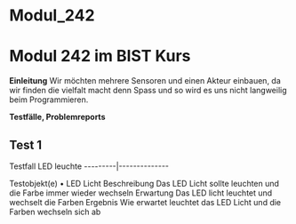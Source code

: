 # Modul_242
<h1>Modul 242 im BIST Kurs</h1>

**Einleitung**
Wir möchten mehrere Sensoren und einen Akteur einbauen, da wir finden die vielfalt macht denn Spass und so wird es uns nicht langweilig beim Programmieren. 

**Testfälle, Problemreports**

Test 1
-----------------------
Testfall	LED leuchte
---------|--------------

Testobjekt(e)	•	LED Licht
Beschreibung	Das LED Licht sollte leuchten und die Farbe immer wieder wechseln
Erwartung	Das LED licht leuchtet und wechselt die Farben
Ergebnis	Wie erwartet leuchtet das LED Licht und die Farben wechseln sich ab
	
